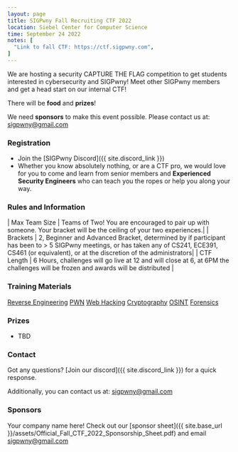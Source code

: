 ```yaml
---
layout: page
title: SIGPwny Fall Recruiting CTF 2022
location: Siebel Center for Computer Science
time: September 24 2022
notes: [
  "Link to fall CTF: https://ctf.sigpwny.com",
]
---
```


We are hosting a security CAPTURE THE FLAG competition to get students interested in cybersecurity and SIGPwny! Meet other SIGPwny members and get a head start on our internal CTF!

There will be **food** and **prizes**!

We need **sponsors** to make this event possible. Please contact us at: [sigpwny@gmail.com](mailto:sigpwny@gmail.com)


### Registration
* Join the [SIGPwny Discord]({{ site.discord_link }})
* Whether you know absolutely nothing, or are a CTF pro,
we would love for you to come and learn from senior members and **Experienced Security Engineers**
who can teach you the ropes or help you along your way.

### Rules and Information

| Max Team Size | Teams of Two! You are encouraged to pair up with someone. Your bracket will be the ceiling of your two experiences.|
| Brackets | 2, Beginner and Advanced Bracket, determined by if participant has been to > 5 SIGPwny meetings, or has taken any of CS241, ECE391, CS461 (or equivalent), or at the discretion of the administrators|
| CTF Length | 6 Hours, challenges will go live at 12 and will close at 6, at 6PM the challenges will be frozen and awards will be distributed |

### Training Materials

[Reverse Engineering](https://sigpwny.com/presentation-content/FA2021/06-reversing-I.pdf)
[PWN](https://sigpwny.com/presentation-content/FA2021/07-pwn-I.pdf)
[Web Hacking](https://sigpwny.com/presentation-content/FA2021/02-web.pdf)
[Cryptography](https://sigpwny.com/presentation-content/FA2021/04-crypto.pdf)
[OSINT](https://sigpwny.github.io/presentation-content/FA2021/10-osint-I.pdf)
[Forensics](https://sigpwny.github.io/presentation-content/FA2021/09-forensics.pdf)

### Prizes

- TBD

### Contact

Got any questions? [Join our discord]({{ site.discord_link }}) for a quick response.

Additionally, you can contact us at: [sigpwny@gmail.com](mailto:sigpwny@gmail.com)

### Sponsors

Your company name here! Check out our [sponsor sheet]({{ site.base_url }}/assets/Official_Fall_CTF_2022_Sponsorship_Sheet.pdf) and email [sigpwny@gmail.com](mailto:sigpwny@gmail.com)
